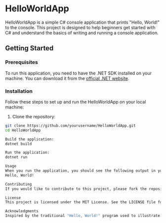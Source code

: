 # HelloWorldApp

HelloWorldApp is a simple C# console application that prints "Hello, World!" to the console. This project is designed to help beginners get started with C# and understand the basics of writing and running a console application.

## Getting Started

### Prerequisites

To run this application, you need to have the .NET SDK installed on your machine. You can download it from the [official .NET website](https://dotnet.microsoft.com/download).

### Installation

Follow these steps to set up and run the HelloWorldApp on your local machine:

1. Clone the repository:

```sh
git clone https://github.com/yourusername/HelloWorldApp.git
cd HelloWorldApp

Build the application:
dotnet build

Run the application:
dotnet run

Usage
When you run the application, you should see the following output in your console:
Hello, World!

Contributing
If you would like to contribute to this project, please fork the repository and submit a pull request. We welcome any improvements or additional features that you would like to add.

License
This project is licensed under the MIT License. See the LICENSE file for more details.

Acknowledgments
Inspired by the traditional "Hello, World!" program used to illustrate basic syntax in programming languages.
